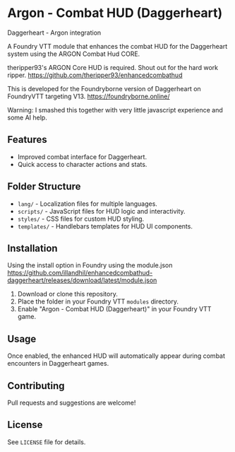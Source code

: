 # Argon - Combat HUD (Daggerheart)
Daggerheart - Argon integration

A Foundry VTT module that enhances the combat HUD for the Daggerheart system using the ARGON Combat Hud CORE.

theripper93's ARGON Core HUD is required. Shout out for the hard work ripper.
https://github.com/theripper93/enhancedcombathud

This is developed for the Foundryborne version of Daggerheart on FoundryVTT targeting V13.
https://foundryborne.online/

Warning: I smashed this together with very little javascript experience and some AI help.

## Features

- Improved combat interface for Daggerheart.
- Quick access to character actions and stats.

## Folder Structure

- `lang/` - Localization files for multiple languages.
- `scripts/` - JavaScript files for HUD logic and interactivity.
- `styles/` - CSS files for custom HUD styling.
- `templates/` - Handlebars templates for HUD UI components.

## Installation

Using the install option in Foundry using the module.json
https://github.com/illandhil/enhancedcombathud-daggerheart/releases/download/latest/module.json

1. Download or clone this repository.
2. Place the folder in your Foundry VTT `modules` directory.
3. Enable "Argon - Combat HUD (Daggerheart)" in your Foundry VTT game.

## Usage

Once enabled, the enhanced HUD will automatically appear during combat encounters in Daggerheart games.

## Contributing

Pull requests and suggestions are welcome!

## License

See `LICENSE` file for details.
